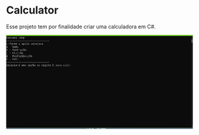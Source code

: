 # Calculator

Esse projeto tem por finalidade criar uma calculadora em C#.

![alt text](https://github.com/GeovaneJorge/Calculator/blob/main/Foto.JPG)
